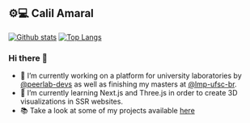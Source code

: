 ## ⚙️💻 Calil Amaral

[![Github stats](https://github-readme-stats.vercel.app/api?username=amaralc&include_all_commits=true&hide_border=true&hide_title=true&show_icons=true)](https://github.com/anuraghazra/github-readme-stats)
[![Top Langs](https://github-readme-stats.vercel.app/api/top-langs/?username=amaralc&layout=compact&hide_border=true)](https://profile.codersrank.io/user/amaralc)

### Hi there 👋

- 🔭 I’m currently working on a platform for university laboratories by [@peerlab-devs](https://github.com/peerlab-devs) as well as finishing my masters at [@lmp-ufsc-br](https://github.com/lmp-ufsc-br).
- 🌱 I’m currently learning Next.js and Three.js in order to create 3D visualizations in SSR websites.
- 📚 Take a look at some of my projects available [here](https://github.com/amaralc/list-of-projects)

<!--
**amaralc/amaralc** is a ✨ _special_ ✨ repository because its `README.md` (this file) appears on your GitHub profile.

Here are some ideas to get you started:

- 🔭 I’m currently working on a platform for university laboratories by @peerlab-devs.
- 🌱 I’m currently learning Next.js and Three.js in order to create 3D visualizations in SSR websites.
- 👯 I’m looking to collaborate on 3D visualization packages.
- 🤔 I’m looking for help with 
- 💬 Ask me about ...
- 📫 How to reach me: ...
- 😄 Pronouns: ...
- ⚡ Fun fact: ...
-->
